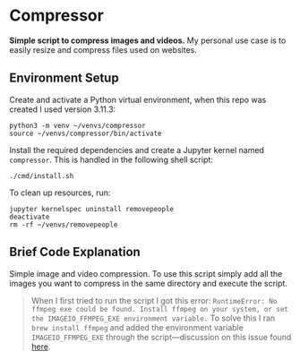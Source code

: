 # Compressor

**Simple script to compress images and videos.** My personal use case is to easily resize and compress files used on websites.

## Environment Setup

Create and activate a Python virtual environment, when this repo was created I used version 3.11.3:

```shell
python3 -m venv ~/venvs/compressor
source ~/venvs/compressor/bin/activate
```

Install the required dependencies and create a Jupyter kernel named `compressor`. This is handled in the following shell script:

```shell
./cmd/install.sh
```

To clean up resources, run:

```shell
jupyter kernelspec uninstall removepeople
deactivate
rm -rf ~/venvs/removepeople
```

## Brief Code Explanation

Simple image and video compression. To use this script simply add all the images you want to compress in the same directory and execute the script.

> When I first tried to run the script I got this error: `RuntimeError: No ffmpeg exe could be found. Install ffmpeg on your system, or set the IMAGEIO_FFMPEG_EXE environment variable.` To solve this I ran `brew install ffmpeg` and added the environment variable `IMAGEIO_FFMPEG_EXE` through the script—discussion on this issue found [here](https://github.com/Zulko/moviepy/issues/1158).